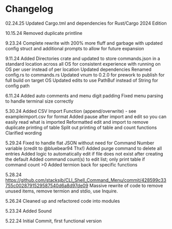 # Changelog

02.24.25
Updated Cargo.tml and dependencies for Rust/Cargo 2024 Edition

10.15.24
Removed duplicate printline

9.23.24
Complete rewrite with 200% more fluff and garbage with updated config struct and additional prompts to allow for future expansion

9.11.24
Added Directories crate and updated to store commands.json in a standard location across all OS for consistent experience with running on OS per user instead of per location
Updated dependencies
Renamed config.rs to commands.rs
Updated vnum to 0.2.0 for prework to publish for full build on target OS
Updated edits to use PathBuf instead of String for config path

6.11.24
Added auto comments and menu digit padding
Fixed menu parsing to handle terminal size correctly

5.30.24
Added CSV Import Function (append/overwrite) - see exampleimport.csv for format
Added pause after import and edit so you can easily read what is imported
Reformatted edit and import to remove duplicate printing of table
Split out printing of table and count functions
Clarified wording

5.29.24
Fixed to handle flat JSON without need for Command Number variable (credit to @bluebear94 Thx!)
Added purge command to delete all entries
Added logic to automatically edit if file does not exist after creating the default
Added command count(s) to edit list; only print table if command count >0
Added termion back for specific functions

5.28.24
<https://github.com/stacksjb/CLI_Shell_Command_Menu/commit/428599c33755c0028791529587540d6a8d97de09>
Massive rewrite of code to remove unused items, remove termion and stdio, use Inquire.

5.26.24
Cleaned up and refactored code into modules

5.23.24
Added Sound

5.22.24
Initial Commit, first functional version
